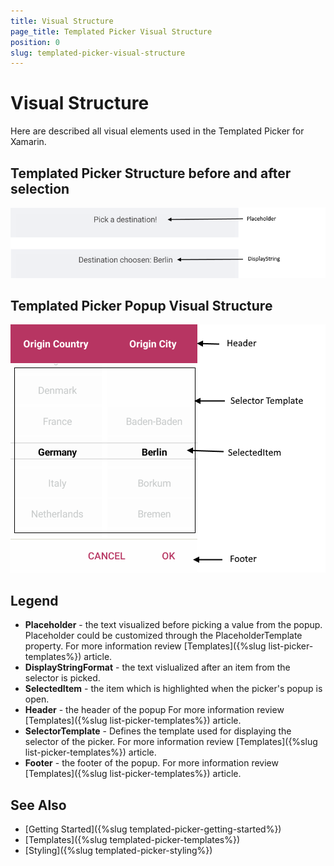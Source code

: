 ```yaml
---
title: Visual Structure
page_title: Templated Picker Visual Structure
position: 0
slug: templated-picker-visual-structure
---
```


# Visual Structure

Here are described all visual elements used in the Templated Picker for Xamarin.

## Templated Picker Structure before and after selection

![Templated Picker Visual Structure Display Text](images/templatedpicker_structure_placeholder_display.png "Visual elements of Templated Picker control")

## Templated Picker Popup Visual Structure

![Templated Picker Visual Structure](images/templated_picker_visual_structure.png "Visual elements of Templated Picker Popup")

## Legend

- **Placeholder** - the text visualized before picking a value from the popup. Placeholder could be customized through the PlaceholderTemplate property. For more information review [Templates]({%slug list-picker-templates%}) article.
- **DisplayStringFormat** - the text vislualized after an item from the selector is picked.
- **SelectedItem** -  the item which is highlighted when the picker's popup is open. 
- **Header** - the header of the popup For more information review [Templates]({%slug list-picker-templates%}) article.
- **SelectorTemplate** - Defines the template used for displaying the selector of the picker. For more information review [Templates]({%slug list-picker-templates%}) article.
- **Footer** - the footer of the popup. For more information review [Templates]({%slug list-picker-templates%}) article.

## See Also

- [Getting Started]({%slug templated-picker-getting-started%})
- [Templates]({%slug templated-picker-templates%})
- [Styling]({%slug templated-picker-styling%})